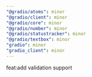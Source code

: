 ```yaml
---
"@gradio/atoms": minor
"@gradio/client": minor
"@gradio/core": minor
"@gradio/number": minor
"@gradio/statustracker": minor
"@gradio/textbox": minor
"gradio": minor
"gradio_client": minor
---
```


feat:add validation support
